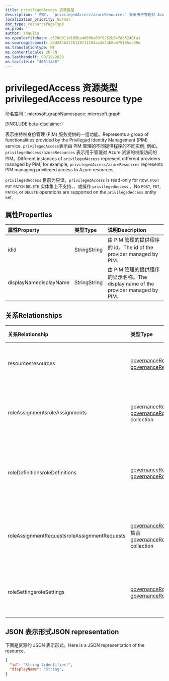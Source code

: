 ```yaml
---
title: privilegedAccess 资源类型
description: " 例如， `privilegedAccess/azureResources` 表示用于管理对 Azure 资源的权限访问的 PIM。"
localization_priority: Normal
doc_type: resourcePageType
ms.prod: ''
author: shauliu
ms.openlocfilehash: c57dd911d105ba4d096a09f9262b847db5240fa1
ms.sourcegitcommit: a6d284b3726139f11194aa3d23b8bb79165cc09e
ms.translationtype: MT
ms.contentlocale: zh-CN
ms.lasthandoff: 08/19/2020
ms.locfileid: "46811448"
---
```

# <a name="privilegedaccess-resource-type"></a><span data-ttu-id="867b8-103">privilegedAccess 资源类型</span><span class="sxs-lookup"><span data-stu-id="867b8-103">privilegedAccess resource type</span></span>

<span data-ttu-id="867b8-104">命名空间：microsoft.graph</span><span class="sxs-lookup"><span data-stu-id="867b8-104">Namespace: microsoft.graph</span></span>

[!INCLUDE [beta-disclaimer](../../includes/beta-disclaimer.md)]

<span data-ttu-id="867b8-105">表示由特权身份管理 (PIM) 服务提供的一组功能。</span><span class="sxs-lookup"><span data-stu-id="867b8-105">Represents a group of functionalities provided by the Privileged Identity Management (PIM) service.</span></span> <span data-ttu-id="867b8-106">`privilegedAccess`表示由 PIM 管理的不同提供程序的不同实例; 例如， `privilegedAccess/azureResources` 表示用于管理对 Azure 资源的权限访问的 PIM。</span><span class="sxs-lookup"><span data-stu-id="867b8-106">Different instances of `privilegedAccess` represent different providers managed by PIM; for example, `privilegedAccess/azureResources` represents PIM managing privileged access to Azure resources.</span></span>


<span data-ttu-id="867b8-107">`privilegedAccess` 目前为只读。</span><span class="sxs-lookup"><span data-stu-id="867b8-107">`privilegedAccess` is read-only for now.</span></span> <span data-ttu-id="867b8-108">`POST` `PUT` `PATCH` `DELETE` 实体集上不支持、、或操作 `privilegedAccess` 。</span><span class="sxs-lookup"><span data-stu-id="867b8-108">No `POST`, `PUT`, `PATCH`, or `DELETE` operations are supported on the `privilegedAccess` entity set.</span></span>

## <a name="properties"></a><span data-ttu-id="867b8-109">属性</span><span class="sxs-lookup"><span data-stu-id="867b8-109">Properties</span></span>
| <span data-ttu-id="867b8-110">属性</span><span class="sxs-lookup"><span data-stu-id="867b8-110">Property</span></span>  | <span data-ttu-id="867b8-111">类型</span><span class="sxs-lookup"><span data-stu-id="867b8-111">Type</span></span>      |<span data-ttu-id="867b8-112">说明</span><span class="sxs-lookup"><span data-stu-id="867b8-112">Description</span></span>|
|:----------|:----------|:----------|
|<span data-ttu-id="867b8-113">id</span><span class="sxs-lookup"><span data-stu-id="867b8-113">id</span></span>         |<span data-ttu-id="867b8-114">String</span><span class="sxs-lookup"><span data-stu-id="867b8-114">String</span></span>     |<span data-ttu-id="867b8-115">由 PIM 管理的提供程序的 id。</span><span class="sxs-lookup"><span data-stu-id="867b8-115">The id of the provider managed by PIM.</span></span>|
|<span data-ttu-id="867b8-116">displayName</span><span class="sxs-lookup"><span data-stu-id="867b8-116">displayName</span></span>|<span data-ttu-id="867b8-117">String</span><span class="sxs-lookup"><span data-stu-id="867b8-117">String</span></span>     |<span data-ttu-id="867b8-118">由 PIM 管理的提供程序的显示名称。</span><span class="sxs-lookup"><span data-stu-id="867b8-118">The display name of the provider managed by PIM.</span></span>|


## <a name="relationships"></a><span data-ttu-id="867b8-119">关系</span><span class="sxs-lookup"><span data-stu-id="867b8-119">Relationships</span></span>
| <span data-ttu-id="867b8-120">关系</span><span class="sxs-lookup"><span data-stu-id="867b8-120">Relationship</span></span>   | <span data-ttu-id="867b8-121">类型</span><span class="sxs-lookup"><span data-stu-id="867b8-121">Type</span></span>                                         |<span data-ttu-id="867b8-122">说明</span><span class="sxs-lookup"><span data-stu-id="867b8-122">Description</span></span>|
|:---------------|:---------------------------------------------|:----------|
|<span data-ttu-id="867b8-123">resources</span><span class="sxs-lookup"><span data-stu-id="867b8-123">resources</span></span>       |<span data-ttu-id="867b8-124">[governanceResource](../resources/governanceresource.md) 集合</span><span class="sxs-lookup"><span data-stu-id="867b8-124">[governanceResource](../resources/governanceresource.md) collection</span></span>            |<span data-ttu-id="867b8-125">提供程序的资源集合。</span><span class="sxs-lookup"><span data-stu-id="867b8-125">A collection of resources for the provider.</span></span>|
|<span data-ttu-id="867b8-126">roleAssignments</span><span class="sxs-lookup"><span data-stu-id="867b8-126">roleAssignments</span></span> |<span data-ttu-id="867b8-127">[governanceRoleAssignment](../resources/governanceroleassignment.md) 集合</span><span class="sxs-lookup"><span data-stu-id="867b8-127">[governanceRoleAssignment](../resources/governanceroleassignment.md) collection</span></span>|<span data-ttu-id="867b8-128">提供程序的角色分配的集合。</span><span class="sxs-lookup"><span data-stu-id="867b8-128">A collection of role assignments for the provider.</span></span>|
|<span data-ttu-id="867b8-129">roleDefinitions</span><span class="sxs-lookup"><span data-stu-id="867b8-129">roleDefinitions</span></span> |<span data-ttu-id="867b8-130">[governanceRoleDefinition](../resources/governanceroledefinition.md) 集合</span><span class="sxs-lookup"><span data-stu-id="867b8-130">[governanceRoleDefinition](../resources/governanceroledefinition.md) collection</span></span>|<span data-ttu-id="867b8-131">提供程序的角色 defintions 的集合。</span><span class="sxs-lookup"><span data-stu-id="867b8-131">A collection of role defintions for the provider.</span></span>|
|<span data-ttu-id="867b8-132">roleAssignmentRequests</span><span class="sxs-lookup"><span data-stu-id="867b8-132">roleAssignmentRequests</span></span> |<span data-ttu-id="867b8-133">[governanceRoleAssignmentRequest](../resources/governanceroleassignmentrequest.md) 集合</span><span class="sxs-lookup"><span data-stu-id="867b8-133">[governanceRoleAssignmentRequest](../resources/governanceroleassignmentrequest.md) collection</span></span>|<span data-ttu-id="867b8-134">提供程序的角色分配请求的集合。</span><span class="sxs-lookup"><span data-stu-id="867b8-134">A collection of role assignment requests for the provider.</span></span>|
|<span data-ttu-id="867b8-135">roleSettings</span><span class="sxs-lookup"><span data-stu-id="867b8-135">roleSettings</span></span> |<span data-ttu-id="867b8-136">[governanceRoleSetting](../resources/governancerolesetting.md) 集合</span><span class="sxs-lookup"><span data-stu-id="867b8-136">[governanceRoleSetting](../resources/governancerolesetting.md) collection</span></span>|<span data-ttu-id="867b8-137">提供程序的角色设置的集合。</span><span class="sxs-lookup"><span data-stu-id="867b8-137">A collection of role settings for the provider.</span></span>|


## <a name="json-representation"></a><span data-ttu-id="867b8-138">JSON 表示形式</span><span class="sxs-lookup"><span data-stu-id="867b8-138">JSON representation</span></span>

<span data-ttu-id="867b8-139">下面是资源的 JSON 表示形式。</span><span class="sxs-lookup"><span data-stu-id="867b8-139">Here is a JSON representation of the resource.</span></span>

<!-- {
  "blockType": "resource",
  "optionalProperties": [

  ],
  "keyProperty": "id",
  "baseType":"microsoft.graph.entity",
  "@odata.type": "microsoft.graph.privilegedAccess"
}-->

```json
{
  "id": "String (identifier)",
  "displayName": "String",
}
```


<!-- uuid: 8fcb5dbc-d5aa-4681-8e31-b001d5168d79
2015-10-25 14:57:30 UTC -->
<!--
{
  "type": "#page.annotation",
  "description": "privilegedAccess",
  "keywords": "",
  "section": "documentation",
  "tocPath": "",
  "suppressions": []
}
-->
